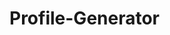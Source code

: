 # Profile-Generator
<!-- Write up quick README showing functionality of app, including ALL links for video etc. as well as screenshot (don't forget this time!) -->







